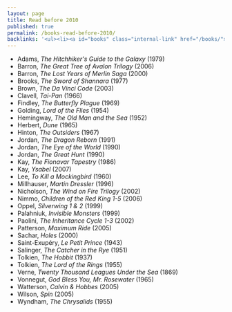```yaml
---
layout: page
title: Read before 2010
published: true
permalink: /books-read-before-2010/
backlinks: '<ul><li><a id="books" class="internal-link" href="/books/">Books</a></li></ul>'
---
```


* Adams, _The Hitchhiker's Guide to the Galaxy_ (1979) 
* Barron, _The Great Tree of Avalon Trilogy_ (2006) 
* Barron, _The Lost Years of Merlin Saga_ (2000) 
* Brooks, _The Sword of Shannara_ (1977) 
* Brown, _The Da Vinci Code_ (2003) 
* Clavell, _Tai-Pan_ (1966) 
* Findley, _The Butterfly Plague_ (1969) 
* Golding, _Lord of the Flies_ (1954) 
* Hemingway, _The Old Man and the Sea_ (1952) 
* Herbert, _Dune_ (1965) 
* Hinton, _The Outsiders_ (1967) 
* Jordan, _The Dragon Reborn_ (1991) 
* Jordan, _The Eye of the World_ (1990) 
* Jordan, _The Great Hunt_ (1990) 
* Kay, _The Fionavar Tapestry_ (1986) 
* Kay, _Ysabel_ (2007) 
* Lee, _To Kill a Mockingbird_ (1960) 
* Millhauser, _Martin Dressler_ (1996) 
* Nicholson, _The Wind on Fire Trilogy_ (2002) 
* Nimmo, _Children of the Red King 1-5_ (2006) 
* Oppel, _Silverwing 1 & 2_ (1999) 
* Palahniuk, _Invisible Monsters_ (1999) 
* Paolini, _The Inheritance Cycle 1-3_ (2002) 
* Patterson, _Maximum Ride_ (2005) 
* Sachar, _Holes_ (2000) 
* Saint-Exupéry, _Le Petit Prince_ (1943) 
* Salinger, _The Catcher in the Rye_ (1951) 
* Tolkien, _The Hobbit_ (1937) 
* Tolkien, _The Lord of the Rings_ (1955) 
* Verne, _Twenty Thousand Leagues Under the Sea_ (1869) 
* Vonnegut, _God Bless You, Mr. Rosewater_ (1965) 
* Watterson, _Calvin & Hobbes_ (2005) 
* Wilson, _Spin_ (2005) 
* Wyndham, _The Chrysalids_ (1955) 
